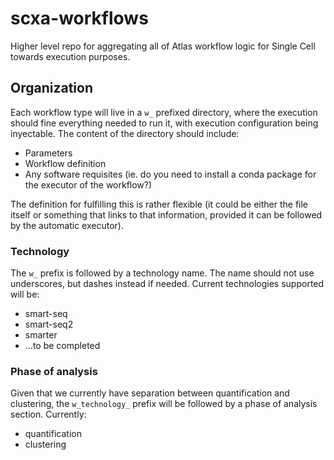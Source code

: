 # scxa-workflows
Higher level repo for aggregating all of Atlas workflow logic for Single Cell towards execution purposes.

## Organization

Each workflow type will live in a `w_` prefixed directory, where the execution should fine everything needed to run it, with execution configuration being inyectable. The content of the directory should include:

- Parameters
- Workflow definition
- Any software requisites (ie. do you need to install a conda package for the executor of the workflow?)

The definition for fulfilling this is rather flexible (it could be either the file itself or something that links to that information, provided it can be followed by the automatic executor).

### Technology

The `w_` prefix is followed by a technology name. The name should not use underscores, but dashes instead if needed. Current technologies supported will be:

- smart-seq
- smart-seq2
- smarter
- ...to be completed

### Phase of analysis

Given that we currently have separation between quantification and clustering, the `w_technology_` prefix will be followed by a phase of analysis section. Currently:

- quantification
- clustering


